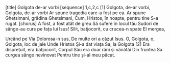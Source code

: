 [title] Golgota de-ar vorbi
[sequence] 1,c,2,c
[1]
Golgota, de-ar vorbi, Golgota, de-ar vorbi
Ar spune tragedia care-a fost pe ea.
Ar spune Ghetsimani, grădina Ghetsimani,
Cum, Hristos, în noapte, pentru tine S-a rugat.
[chorus]
A fost, a fost atât de greu
Să sufere în locul tău
Sudori de sânge-au curs pe fața lui Isus!
Silit, batjocorit, cu crucea-n spate El mergea,

Urcând pe Via Dolorosa-n sus,
De multe ori a căzut Isus.
O, Golgota, o, Golgota, loc de jale
Unde Hristos Și-a dat viața Sa, la Golgota
[2]
Era disprețuit, era batjocorit,
Corpul Său era doar răni și vânătăi
Din fruntea Sa curgea sânge nevinovat
Pentru tine și-al meu păcat.

